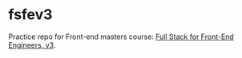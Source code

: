 # fsfev3

Practice repo for Front-end masters course: [Full Stack for Front-End Engineers, v3](https://frontendmasters.com/courses/fullstack-v3/).
